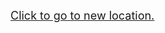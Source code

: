 <font size='4'><a href='http://ejml.org/wiki/index.php?title=Example_Kalman_Filter'>Click to go to new location.</a></font>